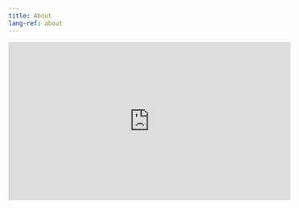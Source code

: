 ```yaml
---
title: About
lang-ref: about
---
```




<iframe width="560" height="315" src="https://www.youtube-nocookie.com/embed/videoseries?list=PLLHTzKZzVU9f3kmEta5dlkMXgtD1LxHzT" title="YouTube video player" frameborder="0" allow="accelerometer; autoplay; clipboard-write; encrypted-media; gyroscope; picture-in-picture" allowfullscreen></iframe>

